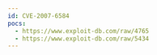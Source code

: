```yaml
---
id: CVE-2007-6584
pocs:
  - https://www.exploit-db.com/raw/4765
  - https://www.exploit-db.com/raw/5434
---
```

